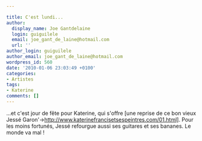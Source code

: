 ```yaml
---

title: C'est lundi...
author:
  display_name: Joe Gantdelaine
  login: guiguilele
  email: joe_gant_de_laine@hotmail.com
  url: ''
author_login: guiguilele
author_email: joe_gant_de_laine@hotmail.com
wordpress_id: 560
date: '2010-01-06 23:03:49 +0100'
categories:
- Artistes
tags:
- Katerine
comments: []
---
```

...et c'est jour de fête pour Katerine, qui s'offre [une reprise de ce bon vieux Jessé Garon'->http://www.katerinefrancisetsespeintres.com/01.html]. Pour les moins fortunés, Jessé refourgue aussi ses guitares et ses bananes. Le monde va mal !

